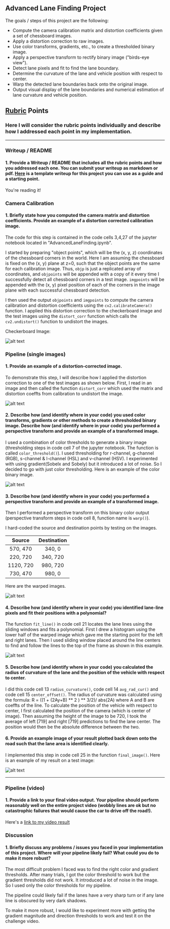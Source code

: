 

## **Advanced Lane Finding Project**

The goals / steps of this project are the following:

* Compute the camera calibration matrix and distortion coefficients given a set of chessboard images.
* Apply a distortion correction to raw images.
* Use color transforms, gradients, etc., to create a thresholded binary image.
* Apply a perspective transform to rectify binary image ("birds-eye view").
* Detect lane pixels and fit to find the lane boundary.
* Determine the curvature of the lane and vehicle position with respect to center.
* Warp the detected lane boundaries back onto the original image.
* Output visual display of the lane boundaries and numerical estimation of lane curvature and vehicle position.

[//]: # (Image References)

[image1]: ./output_images/undistch.jpg "Undistorted"
[image2]: ./output_images/undistrd.jpg "Road Transformed"
[image3]: ./output_images/colorth.jpg "Color"
[image4]: ./output_images/warped.jpg "Warped"
[image5]: ./output_images/rect.jpg "Rectangles"
[image6]: ./output_images/finalimage.jpg "Final"
[video1]: ./project_video.mp4 "Video"

## [Rubric](https://review.udacity.com/#!/rubrics/571/view) Points

### Here I will consider the rubric points individually and describe how I addressed each point in my implementation.  

---

### Writeup / README

#### 1. Provide a Writeup / README that includes all the rubric points and how you addressed each one.  You can submit your writeup as markdown or pdf.  [Here](https://github.com/udacity/CarND-Advanced-Lane-Lines/blob/master/writeup_template.md) is a template writeup for this project you can use as a guide and a starting point.  

You're reading it!

### Camera Calibration

#### 1. Briefly state how you computed the camera matrix and distortion coefficients. Provide an example of a distortion corrected calibration image.

The code for this step is contained in the code cells 3,4,27 of the jupyter notebook located in "AdvancedLaneFinding.ipynb".  

I started by preparing "object points", which will be the (x, y, z) coordinates of the chessboard corners in the world. Here I am assuming the chessboard is fixed on the (x, y) plane at z=0, such that the object points are the same for each calibration image.  Thus, `objp` is just a replicated array of coordinates, and `objpoints` will be appended with a copy of it every time I successfully detect all chessboard corners in a test image.  `imgpoints` will be appended with the (x, y) pixel position of each of the corners in the image plane with each successful chessboard detection.  

I then used the output `objpoints` and `imgpoints` to compute the camera calibration and distortion coefficients using the `cv2.calibrateCamera()` function. I applied this distortion correction to the checkerboard image and the test images using the `distort_corr` function which calls the `cv2.undistort()` function to undistort the images.

Checkerboard Image:

![alt text][image1]



### Pipeline (single images)

#### 1. Provide an example of a distortion-corrected image.

To demonstrate this step, I will describe how I applied the distortion correction to one of the test images as shown below. First, I read in an image and then called the function `distort_corr` which used the matrix and distortion coeffts from calibration to undistort the image.

![alt text][image2]

#### 2. Describe how (and identify where in your code) you used color transforms, gradients or other methods to create a thresholded binary image. Describe how (and identify where in your code) you performed a perspective transform and provide an example of a transformed image. 

I used a combination of color thresholds to generate a binary image (thresholding steps in code cell 7 of the jupyter notebook. The function is called `color_threshold()`). I used thresholding for r-channel, g-channel (RGB), s-channel & l-channel (HSL) and v-channel (HSV). I experimented with using gradient(Sobelx and Sobely) but it introduced a lot of noise. So I decided to go with just color thresholding. Here is an example of the color binary image.

![alt text][image3]


#### 3. Describe how (and identify where in your code) you performed a perspective transform and provide an example of a transformed image. 

Then I performed a perspective transform on this binary color output (perspective transform steps in code cell 8, function name is `warp()`).

I hard-coded the source and destination points by testing on the images.

| Source        | Destination   | 
|:-------------:|:-------------:| 
| 570, 470      | 340, 0        | 
| 220, 720      | 340, 720      |
| 1120, 720     | 980, 720      |
| 730, 470      | 980, 0        |


Here are the warped images.

![alt text][image4]

#### 4. Describe how (and identify where in your code) you identified lane-line pixels and fit their positions with a polynomial?

The function `fit_line()` in code cell 21 locates the lane lines using the sliding windows and fits a polynomial. First I drew a histogram using the lower half of the warped image which gave me the starting point for the left and right lanes. Then I used sliding window placed around the line centers to find and follow the lines to the top of the frame as shown in this example.

![alt text][image5]


#### 5. Describe how (and identify where in your code) you calculated the radius of curvature of the lane and the position of the vehicle with respect to center.

I did this code cell 13 `radius_curvature()`, code cell 14 `avg_rad_cur()` and code cell 15 `center_offset()`. The radius of curvature was calculated using the formula:
R = ((1 + (2Ay+B) ** 2 ) ** 3/2)/ abs(2A) where A and B are coeffts of the line. 
To calculate the position of the vehicle with respect to center, I first calculated the position of the camera (which is center of image). Then assuming the height of the image to be 720, I took the average of left [719] and right [719] predictions to find the lane center. The position would then be the absolute difference between the two.

#### 6. Provide an example image of your result plotted back down onto the road such that the lane area is identified clearly.

I implemented this step in code cell 25 in the function `final_image()`.  Here is an example of my result on a test image:

![alt text][image6]

---

### Pipeline (video)

#### 1. Provide a link to your final video output.  Your pipeline should perform reasonably well on the entire project video (wobbly lines are ok but no catastrophic failures that would cause the car to drive off the road!).

Here's a [link to my video result](./project_video_output.mp4)



### Discussion

#### 1. Briefly discuss any problems / issues you faced in your implementation of this project.  Where will your pipeline likely fail?  What could you do to make it more robust?

The most difficult problem I faced was to find the right color and gradient thresholds. After many trials, I got the color threshold to work but the gradient thresholds did not work. It introduced a lot of noise in the image. So I used only the color thresholds for my pipeline.

The pipeline could likely fail if the lanes have a very sharp turn or if any lane line is obscured by very dark shadows.

To make it more robust, I would like to experiment more with getting the gradient magnitude and  direction thresholds to work and test it on the challenge video.

